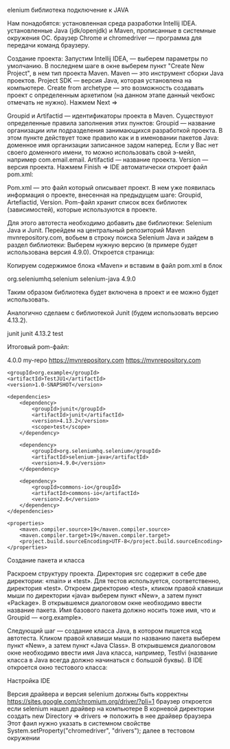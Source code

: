 elenium библиотека подключение к JAVA

Нам понадобятся:
установленная среда разработки Intellij IDEA.
установленные Java (jdk/openjdk) и Maven, прописанные в системные окружения ОС.
браузер Chrome и chromedriver — программа для передачи команд браузеру.

Создание проекта:
Запустим Intellij IDEA, —  выберем параметры по умолчанию.
В последнем шаге в окне выберем пункт "Create New Project", в нем тип проекта Maven. 
Maven — это инструмент сборки Java проектов.
Project SDK — версия Java, которая установлена на компьютере.
Create from archetype — это возможность создавать проект с определенным архетипом (на данном этапе данный чекбокс отмечать не нужно).
Нажмем Next =>

Groupid и Artifactid — идентификаторы проекта в Maven. Существуют определенные правила заполнения этих пунктов:
Groupid — название организации или подразделения занимающихся разработкой проекта. 
В этом пункте действует тоже правило как и в именовании пакетов Java: доменное имя организации записанное задом наперед. Если у Вас нет своего доменного имени, то можно использовать свой э-мейл, например com.email.email.
Artifactid — название проекта.
Version — версия проекта.
Нажмем Finish => IDE автоматически откроет файл pom.xml:

Pom.xml — это файл который описывает проект. 
В нем уже появилась информация о проекте, внесенная на предыдущем шаге: 
Groupid, Artefiactid, Version.
Pom-файл хранит список всех библиотек (зависимостей), которые используются в проекте.

Для этого автотеста необходимо добавить две библиотеки: Selenium Java и Junit. 
Перейдем на центральный репозиторий Maven mvnrepository.com, вобьем в строку поиска Selenium Java и зайдем в раздел библиотеки:
Выберем нужную версию (в примере будет использована версия 4.9.0). Откроется страница:

Копируем содержимое блока «Maven» и вставим в файл pom.xml в блок

<dependency>
       <groupId>org.seleniumhq.selenium</groupId>
       <artifactId>selenium-java</artifactId>
       <version>4.9.0</version>
</dependency>

Таким образом библиотека будет включена в проект и ее можно будет использовать. 

Аналогично сделаем с библиотекой Junit (будем использовать версию 4.13.2).

<dependency>
       <groupId>junit</groupId>
       <artifactId>junit</artifactId>
       <version>4.13.2</version>
       <scope>test</scope>
</dependency>

Итоговый pom-файл:

<?xml version="1.0" encoding="UTF-8"?>
<project xmlns="http://maven.apache.org/POM/4.0.0"
         xmlns:xsi="http://www.w3.org/2001/XMLSchema-instance"
         xsi:schemaLocation="http://maven.apache.org/POM/4.0.0 http://maven.apache.org/xsd/maven-4.0.0.xsd">
    <modelVersion>4.0.0</modelVersion>
    <repositories>
        <repository>
            <id>my-repo</id>
            <name>https://mvnrepository.com</name>
            <url>https://mvnrepository.com</url>
        </repository>
    </repositories>

    <groupId>org.example</groupId>
    <artifactId>TestJU1</artifactId>
    <version>1.0-SNAPSHOT</version>

    <dependencies>
        <dependency>
            <groupId>junit</groupId>
            <artifactId>junit</artifactId>
            <version>4.13.2</version>
            <scope>test</scope>
        </dependency>

        <dependency>
            <groupId>org.seleniumhq.selenium</groupId>
            <artifactId>selenium-java</artifactId>
            <version>4.9.0</version>
        </dependency>

        <dependency>
            <groupId>commons-io</groupId>
            <artifactId>commons-io</artifactId>
            <version>2.6</version>
        </dependency>
    </dependencies>

    <properties>
        <maven.compiler.source>19</maven.compiler.source>
        <maven.compiler.target>19</maven.compiler.target>
        <project.build.sourceEncoding>UTF-8</project.build.sourceEncoding>
    </properties>

</project>


Создание пакета и класса

Раскроем структуру проекта. 
Директория src содержит в себе две директории: «main» и «test». 
Для тестов используется, соответственно, директория «test». 
Откроем директорию «test», кликом правой клавиши мыши по директории «java» выберем пункт «New», а затем пункт «Package». 
В открывшемся диалоговом окне необходимо ввести название пакета. 
Имя базового пакета должно носить тоже имя, что и Groupid — «org.example».

Следующий шаг — создание класса Java, в котором пишется код автотеста.
Кликом правой клавиши мыши по названию пакета выберем пункт «New», а затем пункт «Java Class».
В открывшемся диалоговом окне необходимо ввести имя Java класса, например, TestIvi (название класса в Java всегда должно начинаться с большой буквы). В IDE откроется окно тестового класса:


Настройка IDE

Версия драйвера и версия selenium должны быть корректны
https://sites.google.com/chromium.org/driver/?pli=1
браузер откроется если selenium нашел драйвер на компьютере
В корневой директории создать new Directory => drivers => положить в нее драйвер браузера
Этот фаил нужно указать в системном свойстве System.setProperty("chromedriver", "drivers"); далее в тестовом окружении
